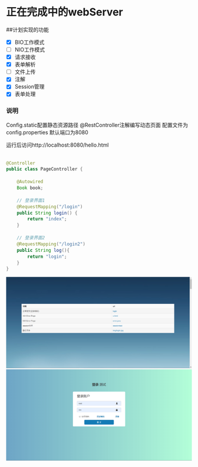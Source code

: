 # 正在完成中的webServer

##计划实现的功能
- [x] BIO工作模式
- [ ] NIO工作模式
- [x] 请求接收
- [x] 表单解析
- [ ] 文件上传
- [x] 注解
- [x] Session管理
- [x] 表单处理
### 说明
Config.static配置静态资源路径
@RestController注解编写动态页面
配置文件为config.properties
默认端口为8080

运行后访问http://localhost:8080/hello.html
```java

@Controller
public class PageController {

    @Autowired
    Book book;

    // 登录界面1
    @RequestMapping("/login")
    public String login() {
        return "index";
    }

    // 登录界面2
    @RequestMapping("/login2")
    public String log(){
        return "login";
    }
}

```
![demo](/img/page1.png)
![demo](/img/page2.png)
